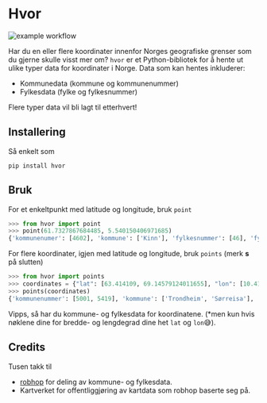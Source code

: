 # Hvor

![example workflow](https://github.com/bkkas/hvor/actions/workflows/python-app.yml/badge.svg)

Har du en eller flere koordinater innenfor Norges geografiske grenser som du
gjerne skulle visst mer om? `hvor` er et Python-bibliotek for å hente ut ulike
typer data for koordinater i Norge. Data som kan hentes inkluderer:

- Kommunedata (kommune og kommunenummer)
- Fylkesdata (fylke og fylkesnummer)

Flere typer data vil bli lagt til etterhvert!

## Installering

Så enkelt som

```
pip install hvor
```

## Bruk

For et enkeltpunkt med latitude og longitude, bruk `point`

```python
>>> from hvor import point
>>> point(61.7327867684485, 5.540150406971685)
{'kommunenumer': [4602], 'kommune': ['Kinn'], 'fylkesnummer': [46], 'fylke': ['Vestland']}
```

For flere koordinater, igjen med latitude og longitude, bruk `points` (merk
**s** på slutten)

```python
>>> from hvor import points
>>> coordinates = {"lat": [63.414109, 69.14579124011655], "lon": [10.416230, 18.15361374220361]}
>>> points(coordinates)
{'kommunenummer': [5001, 5419], 'kommune': ['Trondheim', 'Sørreisa'], 'fylkesnummer': [50, 54], 'fylke': ['Trøndelag', 'Troms og Finnmark']}
```

Vipps, så har du kommune- og fylkesdata for koordinatene. (\*men kun hvis
nøklene dine for bredde- og lengdegrad dine het `lat` og `lon`😅).

## Credits

Tusen takk til

- [robhop](https://github.com/robhop) for deling av kommune- og fylkesdata.
- Kartverket for offentliggjøring av kartdata som robhop baserte seg på.
